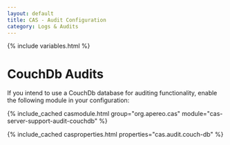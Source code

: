 ```yaml
---
layout: default
title: CAS - Audit Configuration
category: Logs & Audits
---
```

{% include variables.html %}

# CouchDb Audits

If you intend to use a CouchDb database for auditing functionality, enable the following module in your configuration:

{% include_cached casmodule.html group="org.apereo.cas" module="cas-server-support-audit-couchdb" %}

{% include_cached casproperties.html properties="cas.audit.couch-db" %}
